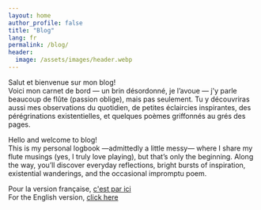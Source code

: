 ```yaml
---
layout: home
author_profile: false
title: "Blog"
lang: fr
permalink: /blog/
header:
  image: /assets/images/header.webp
---
```


Salut et bienvenue sur mon blog! <br/>
Voici mon carnet de bord — un brin désordonné, je l’avoue — j'y parle beaucoup de flûte (passion oblige), mais pas seulement.
Tu y découvriras aussi mes observations du quotidien, de petites éclaircies inspirantes, des pérégrinations existentielles, et quelques poèmes griffonnés au grés des pages.

Hello and welcome to blog! <br/>
This is my personal logbook —admittedly a little messy— where I share my flute musings (yes, I truly love playing), but that’s only the beginning. 
Along the way, you’ll discover everyday reflections, bright bursts of inspiration, existential wanderings, and the occasional impromptu poem.


Pour la version française, [c'est par ici](/tags/français/) <br/>
For the English version, [click here](/tags/english/)


